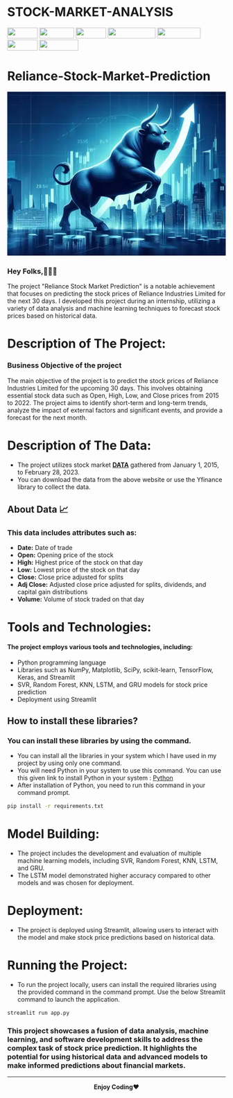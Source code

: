 # STOCK-MARKET-ANALYSIS

<img height="25" width="70" src="https://img.shields.io/badge/numpy-%23013243.svg?style=for-the-badge&logo=numpy&logoColor=white"> <img height="25" width="80" src="https://img.shields.io/badge/Matplotlib-%23ffffff.svg?style=for-the-badge&logo=Matplotlib&logoColor=black"> <img height="25" width="70" src="https://img.shields.io/badge/SciPy-%230C55A5.svg?style=for-the-badge&logo=scipy&logoColor=%white"> <img height="25" width="110" src="https://img.shields.io/badge/scikit--learn-%23F7931E.svg?style=for-the-badge&logo=scikit-learn&logoColor=white"> <img height="25" width="100" src="https://img.shields.io/badge/TensorFlow-%23FF6F00.svg?style=for-the-badge&logo=TensorFlow&logoColor=white"> <img height="25" width="70" src="https://img.shields.io/badge/Keras-%23D00000.svg?style=for-the-badge&logo=Keras&logoColor=white"> <img height="25" width="90" src="https://img.shields.io/badge/Streamlit-FF4B4B?style=for-the-badge&logo=Streamlit&logoColor=white"> 

# Reliance-Stock-Market-Prediction 

![Banner](https://github.com/ranjithsamudrala/images/blob/main/stock.webp)


<h3>Hey Folks,👨🏻‍💻</h3>
<p>The project "Reliance Stock Market Prediction" is a notable achievement that focuses on predicting the stock prices of Reliance Industries Limited for the next 30 days. I developed this project during an internship, utilizing a variety of data analysis and machine learning techniques to forecast stock prices based on historical data.</p>

# Description of The Project:

<h3><b>Business Objective of the project</b></h3>
The main objective of the project is to predict the stock prices of Reliance Industries Limited for the upcoming 30 days. This involves obtaining essential stock data such as Open, High, Low, and Close prices from 2015 to 2022. The project aims to identify short-term and long-term trends, analyze the impact of external factors and significant events, and provide a forecast for the next month.

# Description of The Data:

- The project utilizes stock market <b>[DATA](https://finance.yahoo.com/quote/RELIANCE.NS/history?period1=1420070400&period2=1672444800&interval=1d&filter=history&frequency=1d&includeAdjustedClose=true)</b> gathered from January 1, 2015, to February 28, 2023.
- You can download the data from the above website or use the Yfinance library to collect the data.

## About Data 📈 

### This data includes attributes such as:
- <b>Date:</b> Date of trade
- <b>Open:</b> Opening price of the stock
- <b>High:</b> Highest price of the stock on that day
- <b>Low:</b> Lowest price of the stock on that day
- <b>Close:</b> Close price adjusted for splits
- <b>Adj Close:</b> Adjusted close price adjusted for splits, dividends, and capital gain distributions
- <b>Volume:</b> Volume of stock traded on that day


# Tools and Technologies: 

#### The project employs various tools and technologies, including:
- Python programming language
- Libraries such as NumPy, Matplotlib, SciPy, scikit-learn, TensorFlow, Keras, and Streamlit
- SVR, Random Forest, KNN, LSTM, and GRU models for stock price prediction
- Deployment using Streamlit

## How to install these libraries?
### You can install these libraries by using the command.

- You can install all the libraries in your system which I have used in my project by using only one command. 
- You will need Python in your system to use this command. You can use this given link to install Python in your system : [Python](https://www.python.org/downloads/)
- After installation of Python, you need to run this command in your command prompt.

```bash
pip install -r requirements.txt 
```
# Model Building:

- The project includes the development and evaluation of multiple machine learning models, including SVR, Random Forest, KNN, LSTM, and GRU.
- The LSTM model demonstrated higher accuracy compared to other models and was chosen for deployment.


# Deployment:

- The project is deployed using Streamlit, allowing users to interact with the model and make stock price predictions based on historical data.


# Running the Project:

- To run the project locally, users can install the required libraries using the provided command in the command prompt. Use the below Streamlit command to launch the application.
```bash
streamlit run app.py 
```
### This project showcases a fusion of data analysis, machine learning, and software development skills to address the complex task of stock price prediction. It highlights the potential for using historical data and advanced models to make informed predictions about financial markets.
---
<p align="center">
<b>Enjoy Coding</b>❤
</p>
